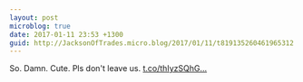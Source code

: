 ```yaml
---
layout: post
microblog: true
date: 2017-01-11 23:53 +1300
guid: http://JacksonOfTrades.micro.blog/2017/01/11/t819135260461965312.html
---
```

So. Damn. Cute. Pls don't leave us. [t.co/thIyzSQhG...](https://t.co/thIyzSQhGH)
